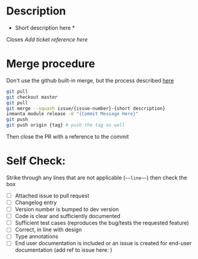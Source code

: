 # Description

* Short description here *

Closes *Add ticket reference here*

# Merge procedure

Don't use the github built-in merge, but the process described [here](https://docs.internal.inmanta.com/topics/tasks/commiting_changes_modules.html)

```sh
git pull
git checkout master
git pull
git merge --squash issue/{issue-number}-{short description}
inmanta module release -m "{Commit Message Here}"
git push
git push origin {tag} # push the tag as well
```

Then close the PR with a reference to the commit

# Self Check:

Strike through any lines that are not applicable (`~~line~~`) then check the box

- [ ] Attached issue to pull request
- [ ] Changelog entry
- [ ] Version number is bumped to dev version
- [ ] Code is clear and sufficiently documented
- [ ] Sufficient test cases (reproduces the bug/tests the requested feature)
- [ ] Correct, in line with design
- [ ] Type annotations
- [ ] End user documentation is included or an issue is created for end-user documentation (add ref to issue here: )
